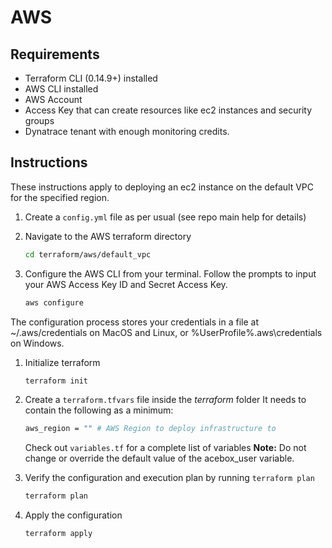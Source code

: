 # AWS

## Requirements

- Terraform CLI (0.14.9+) installed
- AWS CLI installed
- AWS Account
- Access Key that can create resources like ec2 instances and security groups
- Dynatrace tenant with enough monitoring credits.

## Instructions

These instructions apply to deploying an ec2 instance on the default VPC for the specified region.

1. Create a `config.yml` file as per usual (see repo main help for details)
1. Navigate to the AWS terraform directory

    ```bash
    cd terraform/aws/default_vpc
    ```

1. Configure the AWS CLI from your terminal. Follow the prompts to input your AWS Access Key ID and Secret Access Key.

    ```bash
    aws configure
    ```

The configuration process stores your credentials in a file at ~/.aws/credentials on MacOS and Linux, or %UserProfile%\.aws\credentials on Windows.

1. Initialize terraform

    ```bash
    terraform init
    ```

1. Create a `terraform.tfvars` file inside the *terraform* folder
   It needs to contain the following as a minimum:

    ```bash
    aws_region = "" # AWS Region to deploy infrastructure to
    ```

    Check out `variables.tf` for a complete list of variables
    **Note:** Do not change or override the default value of the acebox_user variable.

1. Verify the configuration and execution plan by running `terraform plan`

    ```bash
    terraform plan
    ```

1. Apply the configuration

    ```bash
    terraform apply
    ```
